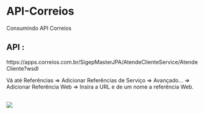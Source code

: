 # API-Correios
Consumindo API Correios
<h2> API : </h2>
https://apps.correios.com.br/SigepMasterJPA/AtendeClienteService/AtendeCliente?wsdl
<p> Vá até Referências => 
  Adicionar Referências de Serviço => 
  Avançado... => 
  Adicionar Referência Web => Insira a URL e de um nome a referência Web.  
</p>
<br/>
<img src="https://i.ibb.co/HGZ0GJ4/cep.png"/>
